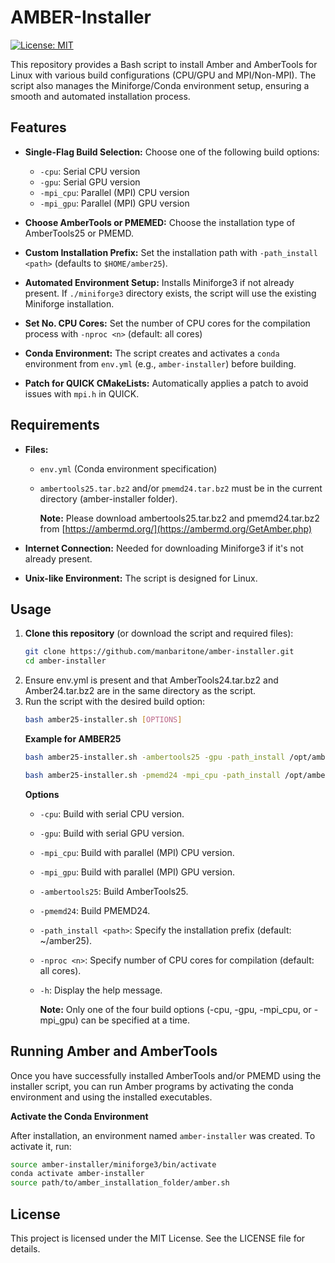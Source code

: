 # AMBER-Installer

[![License: MIT](https://img.shields.io/badge/License-MIT-yellow.svg)](./LICENSE)

This repository provides a Bash script to install Amber and AmberTools for Linux with various build configurations (CPU/GPU and MPI/Non-MPI). The script also manages the Miniforge/Conda environment setup, ensuring a smooth and automated installation process.

## Features

- **Single-Flag Build Selection:** Choose one of the following build options:
  - `-cpu`: Serial CPU version
  - `-gpu`: Serial GPU version
  - `-mpi_cpu`: Parallel (MPI) CPU version
  - `-mpi_gpu`: Parallel (MPI) GPU version

- **Choose AmberTools or PMEMED:** Choose the installation type of AmberTools25 or PMEMD.

- **Custom Installation Prefix:** Set the installation path with `-path_install <path>` (defaults to `$HOME/amber25`).

- **Automated Environment Setup:** Installs Miniforge3 if not already present. If `./miniforge3` directory exists, the script will use the existing Miniforge installation.

- **Set No. CPU Cores:** Set the number of CPU cores for the compilation process with `-nproc <n>` (default: all cores)
  
- **Conda Environment:** The script creates and activates a `conda` environment from `env.yml` (e.g., `amber-installer`) before building.

- **Patch for QUICK CMakeLists:** Automatically applies a patch to avoid issues with `mpi.h` in QUICK.

## Requirements

- **Files:**  
  - `env.yml` (Conda environment specification)  
  - `ambertools25.tar.bz2` and/or `pmemd24.tar.bz2` must be in the current directory (amber-installer folder).
    
    **Note:** Please download ambertools25.tar.bz2 and pmemd24.tar.bz2 from [https://ambermd.org/](https://ambermd.org/GetAmber.php)

- **Internet Connection:** Needed for downloading Miniforge3 if it's not already present.

- **Unix-like Environment:** The script is designed for Linux.

## Usage

1. **Clone this repository** (or download the script and required files):
   ```bash
   git clone https://github.com/manbaritone/amber-installer.git
   cd amber-installer
2. Ensure env.yml is present and that AmberTools24.tar.bz2 and Amber24.tar.bz2 are in the same directory as the script.
3. Run the script with the desired build option:
   ```bash
   bash amber25-installer.sh [OPTIONS]
   ```
   **Example for AMBER25**
   ```bash
   bash amber25-installer.sh -ambertools25 -gpu -path_install /opt/amber24
   ```
   ```bash
   bash amber25-installer.sh -pmemd24 -mpi_cpu -path_install /opt/amber24
   ```
   **Options**
   - `-cpu`: Build with serial CPU version.
   - `-gpu`: Build with serial GPU version.
   - `-mpi_cpu`: Build with parallel (MPI) CPU version.
   - `-mpi_gpu`: Build with parallel (MPI) GPU version.
   - `-ambertools25`: Build AmberTools25.
   - `-pmemd24`: Build PMEMD24.
   - `-path_install <path>`: Specify the installation prefix (default: ~/amber25).
   - `-nproc <n>`: Specify number of CPU cores for compilation (default: all cores).
   - `-h`: Display the help message.
   
     **Note:** Only one of the four build options (-cpu, -gpu, -mpi_cpu, or -mpi_gpu) can be specified at a time.

## Running Amber and AmberTools

Once you have successfully installed AmberTools and/or PMEMD using the installer script, you can run Amber programs by activating the conda environment and using the installed executables.

**Activate the Conda Environment**

After installation, an environment named `amber-installer` was created. To activate it, run:
```bash
source amber-installer/miniforge3/bin/activate
conda activate amber-installer
source path/to/amber_installation_folder/amber.sh
```

## License
This project is licensed under the MIT License. See the LICENSE file for details.
